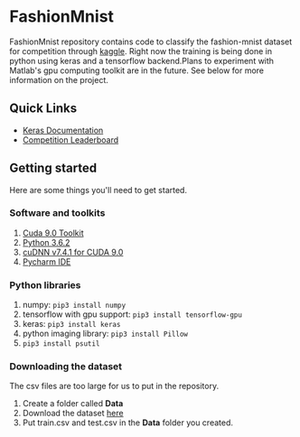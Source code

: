 # FashionMnist
FashionMnist repository contains code to classify the fashion-mnist dataset for competition through [kaggle](https://www.kaggle.com/). 
Right now the training is being done in python using keras and a tensorflow backend.Plans to experiment with Matlab's gpu 
computing toolkit are in the future. See below for more information on the project.

## Quick Links
- [Keras Documentation](https://keras.io/)
- [Competition Leaderboard](https://www.kaggle.com/c/uwb-css-485-fall-2018/leaderboard)

## Getting started
Here are some things you'll need to get started.

### Software and toolkits
1. [Cuda 9.0 Toolkit](https://developer.nvidia.com/cuda-90-download-archive?target_os=Windows&target_arch=x86_64)
2. [Python 3.6.2](https://www.python.org/downloads/release/python-362/)
3. [cuDNN v7.4.1 for CUDA 9.0](https://developer.nvidia.com/rdp/cudnn-download)
4. [Pycharm IDE](https://developer.nvidia.com/rdp/cudnn-download)

### Python libraries
1. numpy: `pip3 install numpy`
2. tensorflow with gpu support: `pip3 install tensorflow-gpu`
3. keras: `pip3 install keras`
4. python imaging library: `pip3 install Pillow`
5. `pip3 install psutil`

### Downloading the dataset
The csv files are too large for us to put in the repository. 
1. Create a folder called **Data** 
2. Download the dataset [here](https://www.kaggle.com/c/10548/download-all)
3. Put train.csv and test.csv in the **Data** folder you created.